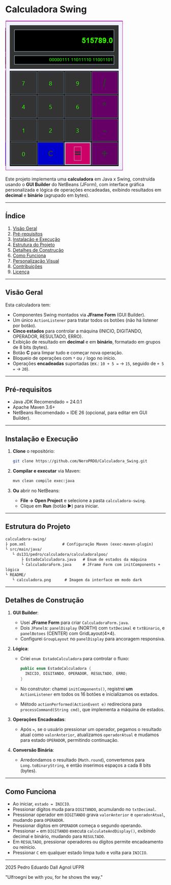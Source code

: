 # Calculadora Swing

![Calculadora](README/InitCALC.png)

Este projeto implementa uma **calculadora** em Java x Swing, construída usando o **GUI Builder** do NetBeans (JForm), com interface gráfica personalizada e lógica de operações encadeadas, exibindo resultados em **decimal** e **binário** (agrupado em bytes).

---

## Índice

1. [Visão Geral](#visão-geral)
2. [Pré-requisitos](#pré-requisitos)
3. [Instalação e Execução](#instalação-e-execução)
4. [Estrutura do Projeto](#estrutura-do-projeto)
5. [Detalhes de Construção](#detalhes-de-construção)
6. [Como Funciona](#como-funciona)
7. [Personalização Visual](#personalização-visual)
8. [Contribuições](#contribuições)
9. [Licença](#licença)

---

## Visão Geral

Esta calculadora tem:

* Componentes Swing montados via **JFrame Form** (GUI Builder).
* Um único `ActionListener` para tratar todos os botões (não há listener por botão).
* **Cinco estados** para controlar a máquina (INICIO, DIGITANDO, OPERADOR, RESULTADO, ERRO).
* Exibição de resultado em **decimal** e em **binário**, formatado em grupos de 8 bits (bytes).
* Botão **C** para limpar tudo e começar nova operação.
* Bloqueio de operações com `*` ou `/` logo no início.
* Operações **encadeadas** suportadas (ex.: `10 + 5 =` → `15`, seguido de `+ 5 =` → `20`).

---

## Pré-requisitos

* Java JDK Recomendado = 24.0.1
* Apache Maven 3.6+
* NetBeans Recomendado = IDE 26 (opcional, para editar em GUI Builder).

---

## Instalação e Execução

1. **Clone** o repositório:

   ```bash
   git clone https://github.com/NeroPRDO/Calculadora_Swing.git

   ```

2. **Compilar e executar** via Maven:

   ```bash
   mvn clean compile exec:java
   ```

3. **Ou** abrir no NetBeans:

   * **File → Open Project** e selecione a pasta `calculadora-swing`.
   * Clique em **Run** (botão ▶) para iniciar.

---

## Estrutura do Projeto

```
calculadora-swing/
├ pom.xml                # Configuração Maven (exec-maven-plugin)
└ src/main/java/
   └ ds131/pedro/calculadora/calculadoralpoo/
       ├ EstadoCalculadora.java   # Enum de estados da máquina
       └ CalculadoraForm.java     # JFrame Form com initComponents + lógica
└ README/
   └ calculadora.png      # Imagem da interface em modo dark
```

---

## Detalhes de Construção

1. **GUI Builder**:

   * Usei **JFrame Form** para criar `CalculadoraForm.java`.
   * Dois `JPanel`s: `panelDisplay` (NORTH) com `txtDecimal` e `txtBinario`, e `panelBotoes` (CENTER) com GridLayout(4×4).
   * Configurei `GroupLayout` no `panelDisplay` para ancoragem responsiva.

2. **Lógica**:

   * Criei `enum EstadoCalculadora` para controlar o fluxo:

     ```java
     public enum EstadoCalculadora {
       INICIO, DIGITANDO, OPERADOR, RESULTADO, ERRO;
     }
     ```
   * No construtor: chamei `initComponents()`, registrei **um** `ActionListener` em todos os 16 botões e inicializamos os estados.
   * Método `actionPerformed(ActionEvent e)` redireciona para `processCommand(String cmd)`, que implementa a máquina de estados.

3. **Operações Encadeadas**:

   * Após `=`, se o usuário pressionar um operador, pegamos o resultado atual como `valorAnterior`, atualizamos `operadorAtual` e mudamos para estado `OPERADOR`, permitindo continuação.

4. **Conversão Binária**:

   * Arredondamos o resultado (`Math.round`), convertemos para `Long.toBinaryString`, e então inserimos espaços a cada 8 bits (bytes).

---

## Como Funciona

* Ao iniciar, `estado = INICIO`.
* Pressionar dígitos muda para `DIGITANDO`, acumulando no `txtDecimal`.
* Pressionar operador em `DIGITANDO` grava `valorAnterior` e `operadorAtual`, mudando para `OPERADOR`.
* Pressionar dígitos em `OPERADOR` começa o segundo operando.
* Pressionar `=` em `DIGITANDO` executa `calculateAndDisplay()`, exibindo decimal e binário, mudando para `RESULTADO`.
* Em `RESULTADO`, pressionar operadores ou dígitos permite encadeamento ou reinício.
* Pressionar `C` em qualquer estado limpa tudo e volta para `INICIO`.

---

2025 Pedro Eduardo Dall Agnol
UFPR

"Ulfroegni be with you, for he shows the way."
